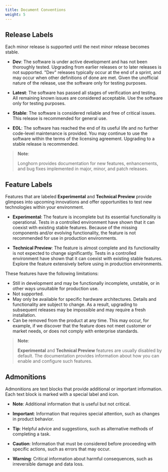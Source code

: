 ```yaml
---
title: Document Conventions
weight: 5
---
```


## Release Labels

Each minor release is supported until the next minor release becomes stable.

- **Dev**: The software is under active development and has not been thoroughly tested. Upgrading from earlier releases or to later releases is not supported. "Dev" releases typically occur at the end of a sprint, and may occur when other definitions of done are met. Given the unofficial nature of the release, use the software only for testing purposes.

- **Latest**: The software has passed all stages of verification and testing. All remaining known issues are considered acceptable. Use the software only for testing purposes.

- **Stable**: The software is considered reliable and free of critical issues. This release is recommended for general use.

- **EOL**: The software has reached the end of its useful life and no further code-level maintenance is provided. You may continue to use the software within the terms of the licensing agreement. Upgrading to a stable release is recommended.

> **Note**:
>
> Longhorn provides documentation for new features, enhancements, and bug fixes implemented in major, minor, and patch releases.

## Feature Labels

Features that are labeled **Experimental** and **Technical Preview** provide glimpses into upcoming innovations and offer opportunities to test new technologies within your environment.

- **Experimental**: The feature is incomplete but its essential functionality is operational. Tests in a controlled environment have shown that it can coexist with existing stable features. Because of the missing components and/or evolving functionality, the feature is not recommended for use in production environments.

- **Technical Preview**: The feature is almost complete and its functionality is not expected to change significantly. Tests in a controlled environment have shown that it can coexist with existing stable features. Explore the feature extensively before using in production environments.

These features have the following limitations:

- Still in development and may be functionally incomplete, unstable, or in other ways unsuitable for production use.
- Not supported.
- May only be available for specific hardware architectures. Details and functionality are subject to change. As a result, upgrading to subsequent releases may be impossible and may require a fresh installation.
- Can be removed from the product at any time. This may occur, for example, if we discover that the feature does not meet customer or market needs, or does not comply with enterprise standards.

> **Note**:
> 
> **Experimental** and **Technical Preview** features are usually disabled by default. The documentation provides information about how you can enable and configure such features.

## Admonitions

Admonitions are text blocks that provide additional or important information. Each text block is marked with a special label and icon.

- **Note**: Additional information that is useful but not critical.

- **Important**: Information that requires special attention, such as changes in product behavior.

- **Tip**: Helpful advice and suggestions, such as alternative methods of completing a task.

- **Caution**: Information that must be considered before proceeding with specific actions, such as errors that may occur.

- **Warning**: Critical information about harmful consequences, such as irreversible damage and data loss.